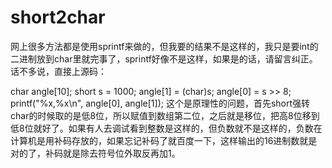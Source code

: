 # short2char

网上很多方法都是使用sprintf来做的，但我要的结果不是这样的，我只是要int的二进制放到char里就完事了，sprintf好像不是这样，如果是的话，请留言纠正。话不多说，直接上源码：

char angle[10];
short s = 1000;
angle[1] = (char)s;
angle[0] = s >> 8;
printf("%x,%x\n", angle[0], angle[1]); 
这个是原理性的问题，首先short强转char的时候取的是低8位，所以赋值到数组第二位，之后就是移位，把高8位移到低8位就好了。如果有人去调试看到整数是这样的，但负数就不是这样的，负数在计算机是用补码存放的，如果忘记补码了就百度一下，这样输出的16进制数就是对的了，补码就是除去符号位外取反再加1。

